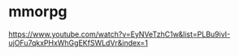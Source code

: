 # mmorpg

https://www.youtube.com/watch?v=EyNVeTzhC1w&list=PLBu9ivI-ujOFu7qkxPHxWhGgEKfSWLdVr&index=1